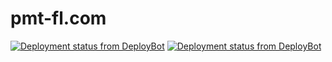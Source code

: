 # pmt-fl.com

[![Deployment status from DeployBot](https://pmt.deploybot.com/badge/66802254093024/67635.svg)](http://deploybot.com)
[![Deployment status from DeployBot](https://pmt.deploybot.com/badge/45290642072352/67598.svg)](http://deploybot.com)
